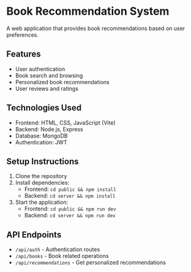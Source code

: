# Book Recommendation System

A web application that provides book recommendations based on user preferences.

## Features
- User authentication
- Book search and browsing
- Personalized book recommendations
- User reviews and ratings

## Technologies Used
- Frontend: HTML, CSS, JavaScript (Vite)
- Backend: Node.js, Express
- Database: MongoDB
- Authentication: JWT

## Setup Instructions
1. Clone the repository
2. Install dependencies:
   - Frontend: `cd public && npm install`
   - Backend: `cd server && npm install`
3. Start the application:
   - Frontend: `cd public && npm run dev`
   - Backend: `cd server && npm run dev`

## API Endpoints
- `/api/auth` - Authentication routes
- `/api/books` - Book related operations
- `/api/recommendations` - Get personalized recommendations
